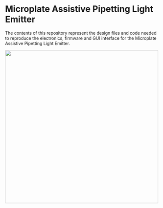 # Microplate Assistive Pipetting Light Emitter

The contents of this repository represent the design files and code needed to reproduce the electronics, firmware and GUI interface for the Microplate Assistive Pipetting Light Emitter. 

<img src="https://github.com/pierrebaillargeon/Microplate-Assistive-Pipetting-Light-Emitter/blob/master/M.A.P.L.E.-Logo.png" width="500">

